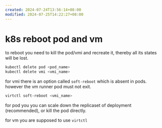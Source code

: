 ```yaml
---
created: 2024-07-24T13:56:14+08:00
modified: 2024-07-25T14:22:27+08:00
---
```


# k8s reboot pod and vm

to reboot you need to kill the pod/vmi and recreate it, thereby all its states will be lost.

```bash
kubectl delete pod <pod_name>
kubectl delete vmi <vmi_name>
```

for vmi there is an option called `soft-reboot` which is absent in pods. however the vm runner pod must not exit.

```bash
virtctl soft-reboot <vmi_name>
```

for pod you you can scale down the replicaset of deployment (recommended), or kill the pod directly.

for vm you are supposed to use `virtctl`
